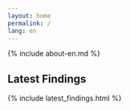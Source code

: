 ```yaml
---
layout: home
permalink: /
lang: en
---
```


{% include about-en.md %}

## Latest Findings

{% include latest_findings.html %}
